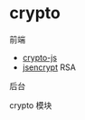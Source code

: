 # crypto

前端

- [crypto-js](https://github.com/brix/crypto-js)
- [jsencrypt](https://github.com/travist/jsencrypt) RSA

后台

crypto 模块
